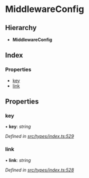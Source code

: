 # MiddlewareConfig

## Hierarchy

* **MiddlewareConfig**

## Index

### Properties

* [key](middlewareconfig.md#key)
* [link](middlewareconfig.md#link)

## Properties

### key

• **key**: _string_

_Defined in_ [_src/types/index.ts:529_](https://github.com/PolymathNetwork/polymesh-sdk/blob/7362b318/src/types/index.ts#L529)

### link

• **link**: _string_

_Defined in_ [_src/types/index.ts:528_](https://github.com/PolymathNetwork/polymesh-sdk/blob/7362b318/src/types/index.ts#L528)

